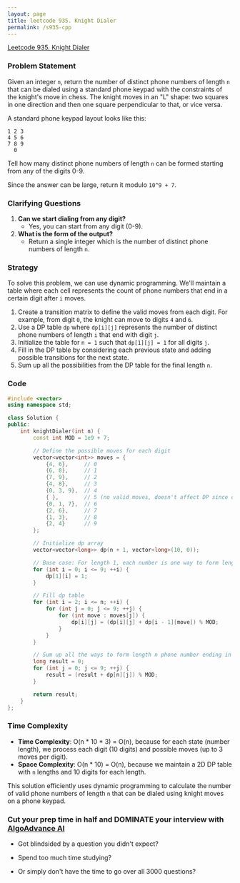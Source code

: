 ```yaml
---
layout: page
title: leetcode 935. Knight Dialer
permalink: /s935-cpp
---
```

[Leetcode 935. Knight Dialer](https://algoadvance.github.io/algoadvance/l935)
### Problem Statement

Given an integer `n`, return the number of distinct phone numbers of length `n` that can be dialed using a standard phone keypad with the constraints of the knight's move in chess. The knight moves in an "L" shape: two squares in one direction and then one square perpendicular to that, or vice versa.

A standard phone keypad layout looks like this:

```
1 2 3
4 5 6
7 8 9
  0
```

Tell how many distinct phone numbers of length `n` can be formed starting from any of the digits 0-9.

Since the answer can be large, return it modulo `10^9 + 7`.

### Clarifying Questions

1. **Can we start dialing from any digit?**
   - Yes, you can start from any digit (0-9).
2. **What is the form of the output?**
   - Return a single integer which is the number of distinct phone numbers of length `n`.

### Strategy

To solve this problem, we can use dynamic programming. We'll maintain a table where each cell represents the count of phone numbers that end in a certain digit after `i` moves.

1. Create a transition matrix to define the valid moves from each digit. For example, from digit `0`, the knight can move to digits `4` and `6`.
2. Use a DP table `dp` where `dp[i][j]` represents the number of distinct phone numbers of length `i` that end with digit `j`.
3. Initialize the table for `n = 1` such that `dp[1][j] = 1` for all digits `j`.
4. Fill in the DP table by considering each previous state and adding possible transitions for the next state.
5. Sum up all the possibilities from the DP table for the final length `n`.

### Code

```cpp
#include <vector>
using namespace std;

class Solution {
public:
    int knightDialer(int n) {
        const int MOD = 1e9 + 7;

        // Define the possible moves for each digit
        vector<vector<int>> moves = {
            {4, 6},     // 0
            {6, 8},     // 1
            {7, 9},     // 2
            {4, 8},     // 3
            {0, 3, 9},  // 4
            { },        // 5 (no valid moves, doesn't affect DP since dp[..][5] will always be 0)
            {0, 1, 7},  // 6
            {2, 6},     // 7
            {1, 3},     // 8
            {2, 4}      // 9
        };

        // Initialize dp array
        vector<vector<long>> dp(n + 1, vector<long>(10, 0));

        // Base case: For length 1, each number is one way to form length 1 phone number
        for (int i = 0; i <= 9; ++i) {
            dp[1][i] = 1;
        }

        // Fill dp table
        for (int i = 2; i <= n; ++i) {
            for (int j = 0; j <= 9; ++j) {
                for (int move : moves[j]) {
                    dp[i][j] = (dp[i][j] + dp[i - 1][move]) % MOD;
                }
            }
        }

        // Sum up all the ways to form length n phone number ending in any digit
        long result = 0;
        for (int j = 0; j <= 9; ++j) {
            result = (result + dp[n][j]) % MOD;
        }

        return result;
    }
};
```

### Time Complexity

- **Time Complexity**: O(n * 10 * 3) = O(n), because for each state (number length), we process each digit (10 digits) and possible moves (up to 3 moves per digit).
- **Space Complexity**: O(n * 10) = O(n), because we maintain a 2D DP table with `n` lengths and 10 digits for each length.

This solution efficiently uses dynamic programming to calculate the number of valid phone numbers of length `n` that can be dialed using knight moves on a phone keypad.


### Cut your prep time in half and DOMINATE your interview with [AlgoAdvance AI](https://algoAdvance.com)

- Got blindsided by a question you didn't expect?

- Spend too much time studying?

- Or simply don't have the time to go over all 3000 questions?

